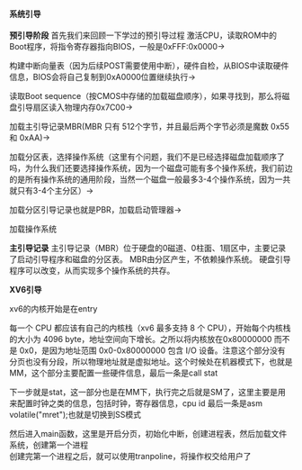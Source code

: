 #### 系统引导

**预引导阶段**
首先我们来回顾一下学过的预引导过程
激活CPU，读取ROM中的Boot程序，将指令寄存器指向BIOS，一般是0xFFF:0x0000->

构建中断向量表（因为后续POST需要使用中断），硬件自检，从BIOS中读取硬件信息，BIOS会将自己复制到0xA0000位置继续执行->

读取Boot sequence（按CMOS中存储的加载磁盘顺序），如果寻找到，那么将磁盘引导扇区读入物理内存0x7C00->

加载主引导记录MBR(MBR 只有 512个字节，并且最后两个字节必须是魔数 0x55 和 0xAA)->

加载分区表，选择操作系统（这里有个问题，我们不是已经选择磁盘加载顺序了吗，为什么我们还要选择操作系统，因为一个磁盘可能有多个操作系统，我们前边的是所有操作系统的通用阶段，当然一个磁盘一般最多3-4个操作系统，因为一共就只有3-4个主分区）->

加载分区引导记录也就是PBR，加载启动管理器->

加载操作系统

**主引导记录**
主引导记录（MBR）位于硬盘的0磁道、0柱面、1扇区中，主要记录了启动引导程序和磁盘的分区表。
MBR由分区产生，不依赖操作系统。
硬盘引导程序可以改变，从而实现多个操作系统的共存。



**XV6引导**

xv6的内核开始是在entry

每一个 CPU 都应该有自己的内核栈（xv6 最多支持 8 个 CPU），开始每个内核栈的大小为 4096 byte，地址空间向下增长。之所以将内核放在0x80000000 而不是 0x0，是因为地址范围 0x0-0x80000000 包含 I/O 设备。注意这个部分没有分页也没有分段，所以物理地址就是虚拟地址。这个时候处在机器模式下，也就是MM，这个部分主要配置一些硬件信息，最后一条是call stat


下一步就是stat，这一部分也是在MM下，执行完之后就是SM了，这里主要是用来配置时钟之类的信息，包括时钟，寄存器信息，cpu id
最后一条是asm volatile("mret");也就是切换到SS模式



然后进入main函数，这里是开启分页，初始化中断，创建进程表，然后加载文件系统，创建第一个进程   
创建完第一个进程之后，就可以使用tranpoline，将操作权交给用户了

